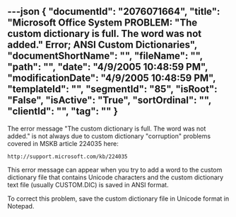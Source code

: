 ---json
{
  "documentId": "2076071664",
  "title": "Microsoft Office System PROBLEM: &quot;The custom dictionary is full. The word was not added.&quot; Error; ANSI Custom Dictionaries",
  "documentShortName": "",
  "fileName": "",
  "path": "",
  "date": "4/9/2005 10:48:59 PM",
  "modificationDate": "4/9/2005 10:48:59 PM",
  "templateId": "",
  "segmentId": "85",
  "isRoot": "False",
  "isActive": "True",
  "sortOrdinal": "",
  "clientId": "",
  "tag": ""
}
---

The error message &quot;The custom dictionary is full. The word was not added.&quot; is not always due to custom dictionary &quot;corruption&quot; problems covered in MSKB article 224035 here:

    http://support.microsoft.com/kb/224035

This error message can appear when you try to add a word to the custom dictionary file that contains Unicode characters and the custom dictionary text file (usually CUSTOM.DIC) is saved in ANSI format.

To correct this problem, save the custom dictionary file in Unicode format in Notepad.

